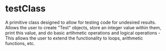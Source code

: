 # testClass
A primitive class designed to allow for testing code for undesired results.  Allows the user to create "Test" objects, store an integer value within them, print this value, and do basic artihmetic operations and logical operations - This allows the user to extend the functionality to loops, arithmetic functions, etc.
